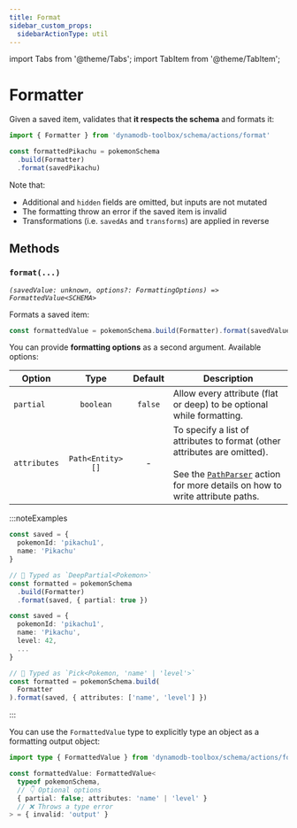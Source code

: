 ```yaml
---
title: Format
sidebar_custom_props:
  sidebarActionType: util
---
```


import Tabs from '@theme/Tabs';
import TabItem from '@theme/TabItem';

# Formatter

Given a saved item, validates that **it respects the schema** and formats it:

```ts
import { Formatter } from 'dynamodb-toolbox/schema/actions/format'

const formattedPikachu = pokemonSchema
  .build(Formatter)
  .format(savedPikachu)
```

Note that:

- Additional and `hidden` fields are omitted, but inputs are not mutated
- The formatting throw an error if the saved item is invalid
- Transformations (i.e. `savedAs` and `transforms`) are applied in reverse

## Methods

### `format(...)`

<p style={{ marginTop: '-15px' }}><i><code>(savedValue: unknown, options?: FormattingOptions) => FormattedValue&lt;SCHEMA&gt;</code></i></p>

Formats a saved item:

<!-- prettier-ignore -->
```ts
const formattedValue = pokemonSchema.build(Formatter).format(savedValue)
```

You can provide **formatting options** as a second argument. Available options:

| Option       |       Type       | Default | Description                                                                                                                                                                                                            |
| ------------ | :--------------: | :-----: | ---------------------------------------------------------------------------------------------------------------------------------------------------------------------------------------------------------------------- |
| `partial`    |    `boolean`     | `false` | Allow every attribute (flat or deep) to be optional while formatting.                                                                                                                                                  |
| `attributes` | `Path<Entity>[]` |    -    | To specify a list of attributes to format (other attributes are omitted).<br/><br/>See the [`PathParser`](../../3-entities/3-actions/19-parse-paths/index.md) action for more details on how to write attribute paths. |

:::noteExamples

<Tabs>
<TabItem value="partial" label="Partial">

```ts
const saved = {
  pokemonId: 'pikachu1',
  name: 'Pikachu'
}

// 🙌 Typed as `DeepPartial<Pokemon>`
const formatted = pokemonSchema
  .build(Formatter)
  .format(saved, { partial: true })
```

</TabItem>
<TabItem value="attributes" label="Attributes">

```ts
const saved = {
  pokemonId: 'pikachu1',
  name: 'Pikachu',
  level: 42,
  ...
}

// 🙌 Typed as `Pick<Pokemon, 'name' | 'level'>`
const formatted = pokemonSchema.build(
  Formatter
).format(saved, { attributes: ['name', 'level'] })
```

</TabItem>
</Tabs>

:::

You can use the `FormattedValue` type to explicitly type an object as a formatting output object:

```ts
import type { FormattedValue } from 'dynamodb-toolbox/schema/actions/format'

const formattedValue: FormattedValue<
  typeof pokemonSchema,
  // 👇 Optional options
  { partial: false; attributes: 'name' | 'level' }
  // ❌ Throws a type error
> = { invalid: 'output' }
```

